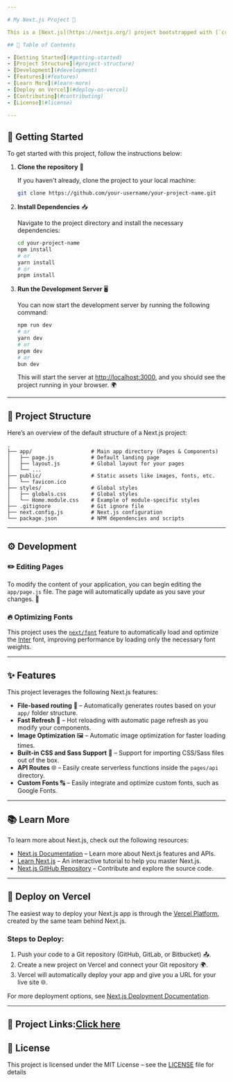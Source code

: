 ```yaml
---

# My Next.js Project 🚀

This is a [Next.js](https://nextjs.org/) project bootstrapped with [`create-next-app`](https://github.com/vercel/next.js/tree/canary/packages/create-next-app). Next.js is a powerful React framework for building fast, dynamic web applications with great developer experience.

## 📑 Table of Contents

- [Getting Started](#getting-started)
- [Project Structure](#project-structure)
- [Development](#development)
- [Features](#features)
- [Learn More](#learn-more)
- [Deploy on Vercel](#deploy-on-vercel)
- [Contributing](#contributing)
- [License](#license)

---
```


## 🚀 Getting Started

To get started with this project, follow the instructions below:

1. **Clone the repository** 📂

    If you haven't already, clone the project to your local machine:

    ```bash
    git clone https://github.com/your-username/your-project-name.git
    ```

2. **Install Dependencies** 📥

    Navigate to the project directory and install the necessary dependencies:

    ```bash
    cd your-project-name
    npm install
    # or
    yarn install
    # or
    pnpm install
    ```

3. **Run the Development Server** 🖥️

    You can now start the development server by running the following command:

    ```bash
    npm run dev
    # or
    yarn dev
    # or
    pnpm dev
    # or
    bun dev
    ```

    This will start the server at [http://localhost:3000](http://localhost:3000), and you should see the project running in your browser. 🌍

---

## 📂 Project Structure

Here’s an overview of the default structure of a Next.js project:

```
.
├── app/                   # Main app directory (Pages & Components)
│   ├── page.js            # Default landing page
│   ├── layout.js          # Global layout for your pages
│   └── ...
├── public/                # Static assets like images, fonts, etc.
│   └── favicon.ico
├── styles/                # Global styles
│   ├── globals.css        # Global styles
│   └── Home.module.css    # Example of module-specific styles
├── .gitignore             # Git ignore file
├── next.config.js         # Next.js configuration
└── package.json           # NPM dependencies and scripts
```

---

## ⚙️ Development

### ✏️ Editing Pages

To modify the content of your application, you can begin editing the `app/page.js` file. The page will automatically update as you save your changes. 🔄

### 🔥 Optimizing Fonts

This project uses the [`next/font`](https://nextjs.org/docs/basic-features/font-optimization) feature to automatically load and optimize the [Inter](https://fonts.google.com/specimen/Inter) font, improving performance by loading only the necessary font weights.

---

## ✨ Features

This project leverages the following Next.js features:

- **File-based routing** 📂 – Automatically generates routes based on your `app/` folder structure.
- **Fast Refresh** 🔄 – Hot reloading with automatic page refresh as you modify your components.
- **Image Optimization** 🖼️ – Automatic image optimization for faster loading times.
- **Built-in CSS and Sass Support** 🎨 – Support for importing CSS/Sass files out of the box.
- **API Routes** 🌐 – Easily create serverless functions inside the `pages/api` directory.
- **Custom Fonts** 🔠 – Easily integrate and optimize custom fonts, such as Google Fonts.

---

## 📚 Learn More

To learn more about Next.js, check out the following resources:

- [Next.js Documentation](https://nextjs.org/docs) – Learn more about Next.js features and APIs.
- [Learn Next.js](https://nextjs.org/learn) – An interactive tutorial to help you master Next.js.
- [Next.js GitHub Repository](https://github.com/vercel/next.js) – Contribute and explore the source code.

---

## 🚀 Deploy on Vercel

The easiest way to deploy your Next.js app is through the [Vercel Platform](https://vercel.com/new?utm_medium=default-template&filter=next.js&utm_source=create-next-app&utm_campaign=create-next-app-readme), created by the same team behind Next.js. 

### Steps to Deploy:

1. Push your code to a Git repository (GitHub, GitLab, or Bitbucket) 📤.
2. Create a new project on Vercel and connect your Git repository 🌍.
3. Vercel will automatically deploy your app and give you a URL for your live site 🌐.

For more deployment options, see [Next.js Deployment Documentation](https://nextjs.org/docs/deployment).

---
## 🔗 Project Links:[Click here](https://genstrat-web.vercel.app/)
## 📜 License

This project is licensed under the MIT License – see the [LICENSE](LICENSE) file for details
